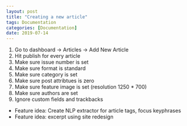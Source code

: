 ```yaml
---
layout: post
title: "Creating a new article"
tags: Documentation
categories: [Documentation]
date: 2019-07-14
---
```


1. Go to dashboard -> Articles -> Add New Article
2. Hit publish for every article
3. Make sure issue number is set
4. Make sure format is standard
5. Make sure category is set
6. Make sure post attribtues is zero
7. Make sure feature image is set (resolution 1250 * 700)
8. Make sure authors are set
9. Ignore custom fields and trackbacks
* Feature idea: Create NLP extractor for article tags, focus keyphrases
* Feature idea: excerpt using site redesign

